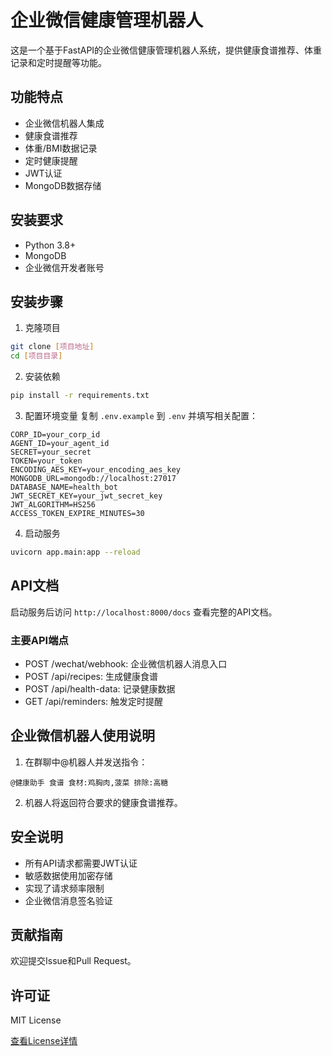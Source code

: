 # 企业微信健康管理机器人

这是一个基于FastAPI的企业微信健康管理机器人系统，提供健康食谱推荐、体重记录和定时提醒等功能。

## 功能特点

- 企业微信机器人集成
- 健康食谱推荐
- 体重/BMI数据记录
- 定时健康提醒
- JWT认证
- MongoDB数据存储

## 安装要求

- Python 3.8+
- MongoDB
- 企业微信开发者账号

## 安装步骤

1. 克隆项目
```bash
git clone [项目地址]
cd [项目目录]
```

2. 安装依赖
```bash
pip install -r requirements.txt
```

3. 配置环境变量
复制 `.env.example` 到 `.env` 并填写相关配置：
```
CORP_ID=your_corp_id
AGENT_ID=your_agent_id
SECRET=your_secret
TOKEN=your_token
ENCODING_AES_KEY=your_encoding_aes_key
MONGODB_URL=mongodb://localhost:27017
DATABASE_NAME=health_bot
JWT_SECRET_KEY=your_jwt_secret_key
JWT_ALGORITHM=HS256
ACCESS_TOKEN_EXPIRE_MINUTES=30
```

4. 启动服务
```bash
uvicorn app.main:app --reload
```

## API文档

启动服务后访问 `http://localhost:8000/docs` 查看完整的API文档。

### 主要API端点

- POST /wechat/webhook: 企业微信机器人消息入口
- POST /api/recipes: 生成健康食谱
- POST /api/health-data: 记录健康数据
- GET /api/reminders: 触发定时提醒

## 企业微信机器人使用说明

1. 在群聊中@机器人并发送指令：
```
@健康助手 食谱 食材:鸡胸肉,菠菜 排除:高糖
```

2. 机器人将返回符合要求的健康食谱推荐。

## 安全说明

- 所有API请求都需要JWT认证
- 敏感数据使用加密存储
- 实现了请求频率限制
- 企业微信消息签名验证

## 贡献指南

欢迎提交Issue和Pull Request。

## 许可证

MIT License

[查看License详情](https://github.com/pluckypioneer/git-cooperations/blob/main/LICENSE)
